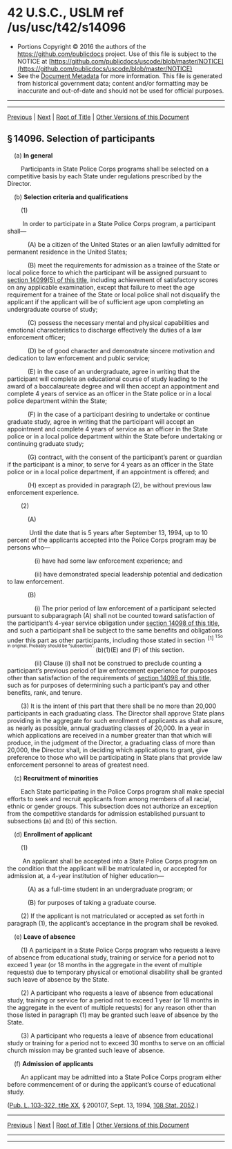 ---
---

# 42 U.S.C., USLM ref /us/usc/t42/s14096

* Portions Copyright © 2016 the authors of the https://github.com/publicdocs project.
  Use of this file is subject to the NOTICE at [https://github.com/publicdocs/uscode/blob/master/NOTICE](https://github.com/publicdocs/uscode/blob/master/NOTICE)
* See the [Document Metadata](././../../../../../..//README.md) for more information.
  This file is generated from historical government data; content and/or formatting may be inaccurate and out-of-date and should not be used for official purposes.

----------
----------

[Previous](./../../../../../..//us/usc/t42/ch136/schVIII/ptA/m__us_usc_t42_s14095.md) | [Next](./../../../../../..//us/usc/t42/ch136/schVIII/ptA/m__us_usc_t42_s14097.md) | [Root of Title](./../../../../../../) | [Other Versions of this Document](https://publicdocs.github.io/go/links?ns=uslm&ref=%2Fus%2Fusc%2Ft42%2Fs14096)

## § 14096. Selection of participants

    (a) __In general__ 

        Participants in State Police Corps programs shall be selected on a competitive basis by each State under regulations prescribed by the Director.

    (b) __Selection criteria and qualifications__ 

        (1)

         In order to participate in a State Police Corps program, a participant shall—

            (A) be a citizen of the United States or an alien lawfully admitted for permanent residence in the United States;

            (B) meet the requirements for admission as a trainee of the State or local police force to which the participant will be assigned pursuant to [section 14099(5) of this title][/us/usc/t42/s14099/5], including achievement of satisfactory scores on any applicable examination, except that failure to meet the age requirement for a trainee of the State or local police shall not disqualify the applicant if the applicant will be of sufficient age upon completing an undergraduate course of study;

            (C) possess the necessary mental and physical capabilities and emotional characteristics to discharge effectively the duties of a law enforcement officer;

            (D) be of good character and demonstrate sincere motivation and dedication to law enforcement and public service;

            (E) in the case of an undergraduate, agree in writing that the participant will complete an educational course of study leading to the award of a baccalaureate degree and will then accept an appointment and complete 4 years of service as an officer in the State police or in a local police department within the State;

            (F) in the case of a participant desiring to undertake or continue graduate study, agree in writing that the participant will accept an appointment and complete 4 years of service as an officer in the State police or in a local police department within the State before undertaking or continuing graduate study;

            (G) contract, with the consent of the participant’s parent or guardian if the participant is a minor, to serve for 4 years as an officer in the State police or in a local police department, if an appointment is offered; and

            (H) except as provided in paragraph (2), be without previous law enforcement experience.

        (2)

            (A)

             Until the date that is 5 years after September 13, 1994, up to 10 percent of the applicants accepted into the Police Corps program may be persons who—

                (i) have had some law enforcement experience; and

                (ii) have demonstrated special leadership potential and dedication to law enforcement.

            (B)

                (i) The prior period of law enforcement of a participant selected pursuant to subparagraph (A) shall not be counted toward satisfaction of the participant’s 4-year service obligation under [section 14098 of this title][/us/usc/t42/s14098], and such a participant shall be subject to the same benefits and obligations under this part as other participants, including those stated in section  <sup>\[1\]</sup>  <sup><sup> 1 So in original. Probably should be “subsection”. </sup></sup>  (b)(1)(E) and (F) of this section.

                (ii) Clause (i) shall not be construed to preclude counting a participant’s previous period of law enforcement experience for purposes other than satisfaction of the requirements of [section 14098 of this title][/us/usc/t42/s14098], such as for purposes of determining such a participant’s pay and other benefits, rank, and tenure.

        (3) It is the intent of this part that there shall be no more than 20,000 participants in each graduating class. The Director shall approve State plans providing in the aggregate for such enrollment of applicants as shall assure, as nearly as possible, annual graduating classes of 20,000. In a year in which applications are received in a number greater than that which will produce, in the judgment of the Director, a graduating class of more than 20,000, the Director shall, in deciding which applications to grant, give preference to those who will be participating in State plans that provide law enforcement personnel to areas of greatest need.

    (c) __Recruitment of minorities__ 

        Each State participating in the Police Corps program shall make special efforts to seek and recruit applicants from among members of all racial, ethnic or gender groups. This subsection does not authorize an exception from the competitive standards for admission established pursuant to subsections (a) and (b) of this section.

    (d) __Enrollment of applicant__ 

        (1)

         An applicant shall be accepted into a State Police Corps program on the condition that the applicant will be matriculated in, or accepted for admission at, a 4-year institution of higher education—

            (A) as a full-time student in an undergraduate program; or

            (B) for purposes of taking a graduate course.

        (2) If the applicant is not matriculated or accepted as set forth in paragraph (1), the applicant’s acceptance in the program shall be revoked.

    (e) __Leave of absence__ 

        (1) A participant in a State Police Corps program who requests a leave of absence from educational study, training or service for a period not to exceed 1 year (or 18 months in the aggregate in the event of multiple requests) due to temporary physical or emotional disability shall be granted such leave of absence by the State.

        (2) A participant who requests a leave of absence from educational study, training or service for a period not to exceed 1 year (or 18 months in the aggregate in the event of multiple requests) for any reason other than those listed in paragraph (1) may be granted such leave of absence by the State.

        (3) A participant who requests a leave of absence from educational study or training for a period not to exceed 30 months to serve on an official church mission may be granted such leave of absence.

    (f) __Admission of applicants__ 

        An applicant may be admitted into a State Police Corps program either before commencement of or during the applicant’s course of educational study.

([Pub. L. 103–322, title XX][/us/pl/103/322/tXX], § 200107, Sept. 13, 1994, [108 Stat. 2052][/us/stat/108/2052].)

----------

[Previous](./../../../../../..//us/usc/t42/ch136/schVIII/ptA/m__us_usc_t42_s14095.md) | [Next](./../../../../../..//us/usc/t42/ch136/schVIII/ptA/m__us_usc_t42_s14097.md) | [Root of Title](./../../../../../../) | [Other Versions of this Document](https://publicdocs.github.io/go/links?ns=uslm&ref=%2Fus%2Fusc%2Ft42%2Fs14096)

----------
----------

[/us/usc/t42/s14099/5]: https://publicdocs.github.io/go/links?ns=uslm&ref=%2Fus%2Fusc%2Ft42%2Fs14099%2F5
[/us/usc/t42/s14098]: https://publicdocs.github.io/go/links?ns=uslm&ref=%2Fus%2Fusc%2Ft42%2Fs14098
[/us/usc/t42/s14098]: https://publicdocs.github.io/go/links?ns=uslm&ref=%2Fus%2Fusc%2Ft42%2Fs14098
[/us/pl/103/322/tXX]: https://publicdocs.github.io/go/links?ns=uslm&ref=%2Fus%2Fpl%2F103%2F322%2FtXX
[/us/stat/108/2052]: https://publicdocs.github.io/go/links?ns=uslm&ref=%2Fus%2Fstat%2F108%2F2052


